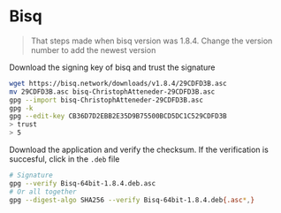 # Bisq
> That steps made when bisq version was 1.8.4. Change the version number to add the newest version


Download the signing key of bisq and trust the signature
```bash
wget https://bisq.network/downloads/v1.8.4/29CDFD3B.asc
mv 29CDFD3B.asc bisq-ChristophAtteneder-29CDFD3B.asc
gpg --import bisq-ChristophAtteneder-29CDFD3B.asc 
gpg -k
gpg --edit-key CB36D7D2EBB2E35D9B75500BCD5DC1C529CDFD3B
> trust
> 5
```
Download the application and verify the checksum. If the verification is succesful, click in the `.deb` file
```bash
# Signature
gpg --verify Bisq-64bit-1.8.4.deb.asc
# Or all together
gpg --digest-algo SHA256 --verify Bisq-64bit-1.8.4.deb{.asc*,}
```